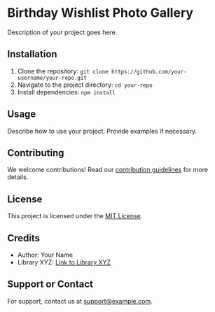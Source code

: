 # Birthday Wishlist Photo Gallery

Description of your project goes here.

## Installation

1. Clone the repository: `git clone https://github.com/your-username/your-repo.git`
2. Navigate to the project directory: `cd your-repo`
3. Install dependencies: `npm install`

## Usage

Describe how to use your project. Provide examples if necessary.

## Contributing

We welcome contributions! Read our [contribution guidelines](CONTRIBUTING.md) for more details.

## License

This project is licensed under the [MIT License](LICENSE).

## Credits

- Author: Your Name
- Library XYZ: [Link to Library XYZ](https://example.com/library-xyz)

## Support or Contact

For support, contact us at support@example.com.
